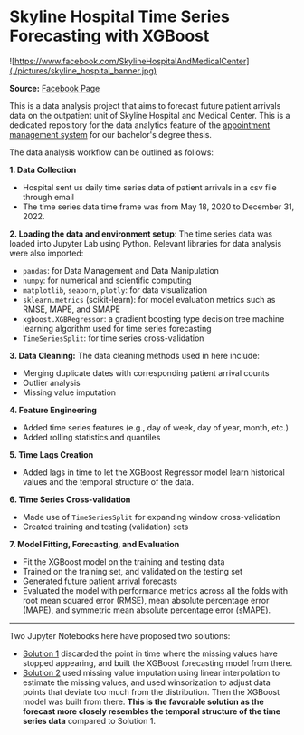 # Skyline Hospital Time Series Forecasting with XGBoost

![https://www.facebook.com/SkylineHospitalAndMedicalCenter](./pictures/skyline_hospital_banner.jpg)

**Source:** [Facebook Page](https://www.facebook.com/SkylineHospitalAndMedicalCenter)

This is a data analysis project that aims to forecast future patient arrivals data on the outpatient unit of Skyline Hospital and Medical Center. This is a dedicated repository for the data analytics feature of the [appointment management system](thesis-manuscript/appointment_management_system_thesis.pdf) for our bachelor's degree thesis.

The data analysis workflow can be outlined as follows:

**1. Data Collection**

- Hospital sent us daily time series data of patient arrivals in a csv file through email
- The time series data time frame was from May 18, 2020 to December 31, 2022.

**2. Loading the data and environment setup**: The time series data was loaded into Jupyter Lab using Python. Relevant libraries for data analysis were also imported:

- `pandas`: for Data Management and Data Manipulation
- `numpy`: for numerical and scientific computing
- `matplotlib`, `seaborn`, `plotly`: for data visualization
- `sklearn.metrics` (scikit-learn): for model evaluation metrics such as RMSE, MAPE, and SMAPE
- `xgboost.XGBRegressor`: a gradient boosting type decision tree machine learning algorithm used for time series forecasting
- `TimeSeriesSplit`: for time series cross-validation

**3. Data Cleaning:** The data cleaning methods used in here include:

-  Merging duplicate dates with corresponding patient arrival counts
- Outlier analysis
- Missing value imputation

**4. Feature Engineering**

- Added time series features (e.g., day of week, day of year, month, etc.)
- Added rolling statistics and quantiles

**5. Time Lags Creation**

- Added lags in time to let the XGBoost Regressor model learn historical values and the temporal structure of the data.

**6. Time Series Cross-validation**

- Made use of `TimeSeriesSplit` for expanding window cross-validation
- Created training and testing (validation) sets

**7. Model Fitting, Forecasting, and Evaluation**

- Fit the XGBoost model on the training and testing data
- Trained on the training set, and validated on the testing set
- Generated future patient arrival forecasts
- Evaluated the model with performance metrics across all the folds with root mean squared error (RMSE), mean absolute percentage error (MAPE), and symmetric mean absolute percentage error (sMAPE).

---

Two Jupyter Notebooks here have proposed two solutions:

- [Solution 1](https://nbviewer.org/github/jpsam07/skyline-hospital-time-series-forecasting-with-xgboost/blob/0e4cbc6abc432b8f6b2d1a347240c293a1fe6deb/Solution_1.ipynb) discarded the point in time where the missing values have stopped appearing, and built the XGBoost forecasting model from there.
- [Solution 2](https://nbviewer.org/github/jpsam07/skyline-hospital-time-series-forecasting-with-xgboost/blob/0e4cbc6abc432b8f6b2d1a347240c293a1fe6deb/Solution_2.ipynb) used missing value imputation using linear interpolation to estimate the missing values, and used winsorization to adjust data points that deviate too much from the distribution. Then the XGBoost model was built from there. **This is the favorable solution as the forecast more closely resembles the temporal structure of the time series data** compared to Solution 1.